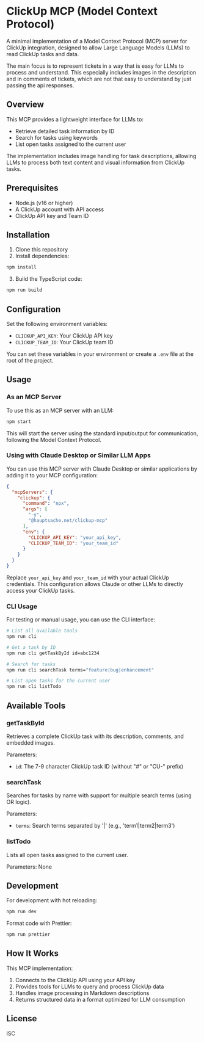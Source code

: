 # ClickUp MCP (Model Context Protocol)

A minimal implementation of a Model Context Protocol (MCP) server for ClickUp integration, designed to allow Large Language Models (LLMs) to read ClickUp tasks and data.

The main focus is to represent tickets in a way that is easy for LLMs to process and understand.
This especially includes images in the description and in comments of tickets,
which are not that easy to understand by just passing the api responses.

## Overview

This MCP provides a lightweight interface for LLMs to:
- Retrieve detailed task information by ID
- Search for tasks using keywords
- List open tasks assigned to the current user

The implementation includes image handling for task descriptions, allowing LLMs to process both text content and visual information from ClickUp tasks.

## Prerequisites

- Node.js (v16 or higher)
- A ClickUp account with API access
- ClickUp API key and Team ID

## Installation

1. Clone this repository
2. Install dependencies:

```bash
npm install
```

3. Build the TypeScript code:

```bash
npm run build
```

## Configuration

Set the following environment variables:

- `CLICKUP_API_KEY`: Your ClickUp API key
- `CLICKUP_TEAM_ID`: Your ClickUp team ID

You can set these variables in your environment or create a `.env` file at the root of the project.

## Usage

### As an MCP Server

To use this as an MCP server with an LLM:

```bash
npm start
```

This will start the server using the standard input/output for communication, following the Model Context Protocol.

### Using with Claude Desktop or Similar LLM Apps

You can use this MCP server with Claude Desktop or similar applications by adding it to your MCP configuration:

```json
{
  "mcpServers": {
    "clickup": {
      "command": "npx",
      "args": [
        "-y",
        "@hauptsache.net/clickup-mcp"
      ],
      "env": {
        "CLICKUP_API_KEY": "your_api_key",
        "CLICKUP_TEAM_ID": "your_team_id"
      }
    }
  }
}
```

Replace `your_api_key` and `your_team_id` with your actual ClickUp credentials. This configuration allows Claude or other LLMs to directly access your ClickUp tasks.

### CLI Usage

For testing or manual usage, you can use the CLI interface:

```bash
# List all available tools
npm run cli

# Get a task by ID
npm run cli getTaskById id=abc1234

# Search for tasks
npm run cli searchTask terms="feature|bug|enhancement"

# List open tasks for the current user
npm run cli listTodo
```

## Available Tools

### getTaskById

Retrieves a complete ClickUp task with its description, comments, and embedded images.

Parameters:
- `id`: The 7-9 character ClickUp task ID (without "#" or "CU-" prefix)

### searchTask

Searches for tasks by name with support for multiple search terms (using OR logic).

Parameters:
- `terms`: Search terms separated by '|' (e.g., 'term1|term2|term3')

### listTodo

Lists all open tasks assigned to the current user.

Parameters: None

## Development

For development with hot reloading:

```bash
npm run dev
```

Format code with Prettier:

```bash
npm run prettier
```

## How It Works

This MCP implementation:

1. Connects to the ClickUp API using your API key
2. Provides tools for LLMs to query and process ClickUp data
3. Handles image processing in Markdown descriptions
4. Returns structured data in a format optimized for LLM consumption

## License

ISC

